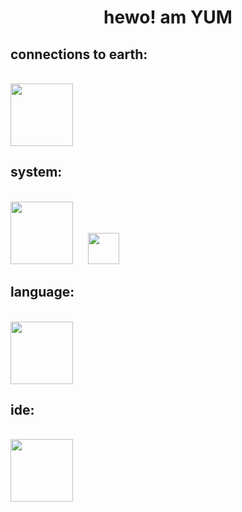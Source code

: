 <!---
- 👋 Hi, I’m @yumm-b612
- 👀 I’m interested in ...
- 🌱 I’m currently learning ...
- 💞️ I’m looking to collaborate on ...
-  ...
yumm-b612/yumm-b612 is a ✨ special ✨ repository because its `README.md` (this file) appears on your GitHub profile.
You can click the Preview link to take a look at your changes.
--->

 <h1 align="center">hewo! am YUM</h1>
 
  <h2>connections to earth:</h2>
  <br>
  <a href="https://discord.gg/NaXhwqWxV9"><img style="width="150" height="100" src="https://discord.com/assets/e4923594e694a21542a489471ecffa50.svg"/></a>
  
  <h2>system:</h2>
  <br>
  <a href="https://archlinux.org/"><img style="width="150" height="100" src="https://archlinux.org/static/logos/archlinux-logo-dark-90dpi.ebdee92a15b3.png"/></a>
  &nbsp&nbsp&nbsp&nbsp
  <a href="https://dwm.suckless.org/"><img style="width="100" height="50" src="https://suckless.org/logo.svg"/></a>
  
  <br>
  
  <h2>language:</h2>
  <br>
  <a href="https://www.python.org/"><img style="width="150" height="100" src="https://www.python.org/static/img/python-logo.png"/></a>
  
  <br>
  <h2>ide:</h2>
  <br>
  <a href="https://code.visualstudio.com/"><img style="width="250" height="100" src="https://external-content.duckduckgo.com/iu/?u=https%3A%2F%2Fcode.visualstudio.com%2Fopengraphimg%2Fopengraph-blog.png&f=1&nofb=1"/></a>

